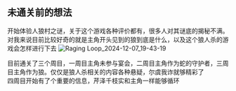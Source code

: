 ## 未通关前的想法
开始体验人狼村之谜，关于这个游戏各种评价都有，很多人对其谜底的揭秘不满。对我来说目前比较好奇的就是主角开头见到的狼到底是什么，以及这个狼人杀的游戏会怎样进行下去
![Raging Loop_2024-12-07_19-43-19](https://github.com/user-attachments/assets/fac738bc-142b-4c45-9cf2-9cf5f462adaa)
  
目前通关了三个周目，一周目主角未参与宴会，二周目主角作为蛇的守护者，三周目主角作为狼。仅仅是狼人杀相关的内容各种悬疑，尔虞我诈就够精彩了  
四周目开始有了个重要的信息，芹泽千枝实和主角一样能够循环

